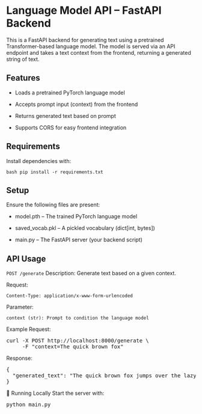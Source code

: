 # Language Model API – FastAPI Backend
This is a FastAPI backend for generating text using a pretrained Transformer-based language model. The model is served via an API endpoint and takes a text context from the frontend, returning a generated string of text.

## Features
- Loads a pretrained PyTorch language model

- Accepts prompt input (context) from the frontend

- Returns generated text based on prompt

- Supports CORS for easy frontend integration

## Requirements
Install dependencies with:

`bash pip install -r requirements.txt `

## Setup
Ensure the following files are present:

- model.pth – The trained PyTorch language model

- saved_vocab.pkl – A pickled vocabulary (dict[int, bytes])

- main.py – The FastAPI server (your backend script)

## API Usage
`POST /generate`
Description: Generate text based on a given context.

Request:

`Content-Type: application/x-www-form-urlencoded`

Parameter:

`context (str): Prompt to condition the language model`

Example Request:

<pre>curl -X POST http://localhost:8000/generate \
     -F "context=The quick brown fox"
</pre>
Response:

<pre>{
  "generated_text": "The quick brown fox jumps over the lazy dog."
}
</pre>
🧪 Running Locally
Start the server with:

<pre>python main.py
</pre>
